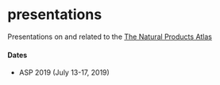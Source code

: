 # presentations

Presentations on and related to the [The Natural Products Atlas](http://www.npatlas.org)


#### Dates

* ASP 2019 (July 13-17, 2019) 
